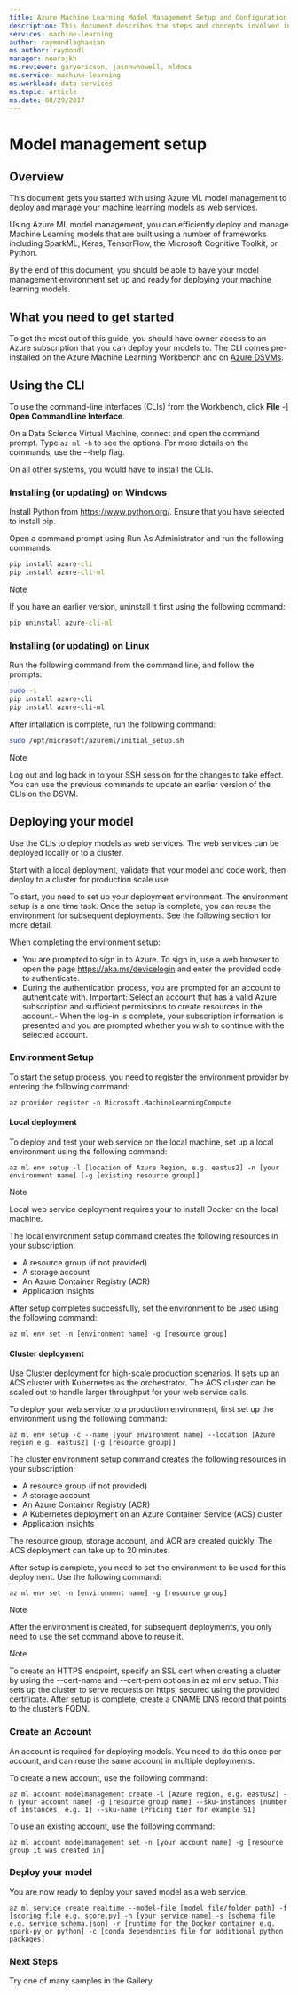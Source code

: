 ```yaml
---
title: Azure Machine Learning Model Management Setup and Configuration | Microsoft Docs
description: This document describes the steps and concepts involved in setting up and configuring Model Management in Azure Machine Learning.
services: machine-learning
author: raymondlaghaeian
ms.author: raymondl
manager: neerajkh
ms.reviewer: garyericson, jasonwhowell, mldocs
ms.service: machine-learning
ms.workload: data-services
ms.topic: article
ms.date: 08/29/2017
---
```

# Model management setup

## Overview
This document gets you started with using Azure ML model management to deploy and manage your machine learning models as web services. 

Using Azure ML model management, you can efficiently deploy and manage Machine Learning models that are built using a number of frameworks including SparkML, Keras, TensorFlow, the Microsoft Cognitive Toolkit, or Python. 

By the end of this document, you should be able to have your model management environment set up and ready for deploying your machine learning models.

## What you need to get started
To get the most out of this guide, you should have owner access to an Azure subscription that you can deploy your models to.
The CLI comes pre-installed on the Azure Machine Learning Workbench and on [Azure DSVMs](https://docs.microsoft.com/en-us/azure/machine-learning/machine-learning-data-science-virtual-machine-overview).

## Using the CLI
To use the command-line interfaces (CLIs) from the Workbench, click **File** -] **Open CommandLine Interface**. 

On a Data Science Virtual Machine, connect and open the command prompt. Type `az ml -h` to see the options. For more details on the commands, use the --help flag.

On all other systems, you would have to install the CLIs.

### Installing (or updating) on Windows

Install Python from https://www.python.org/. Ensure that you have selected to install pip.

Open a command prompt using Run As Administrator and run the following commands:

```cmd
pip install azure-cli
pip install azure-cli-ml
```
 
>[!NOTE]
>If you have an earlier version, uninstall it first using the following command:
>

```cmd
pip uninstall azure-cli-ml
```

### Installing (or updating) on Linux
Run the following command from the command line, and follow the prompts:

```bash
sudo -i
pip install azure-cli
pip install azure-cli-ml
```

After intallation is complete, run the following command:

```bash
sudo /opt/microsoft/azureml/initial_setup.sh
```

>[!NOTE]
>Log out and log back in to your SSH session for the changes to take effect.
>You can use the previous commands to update an earlier version of the CLIs on the DSVM.
>

## Deploying your model
Use the CLIs to deploy models as web services. The web services can be deployed locally or to a cluster.

Start with a local deployment, validate that your model and code work, then deploy to a cluster for production scale use.

To start, you need to set up your deployment environment. The environment setup is a one time task. Once the setup is complete, you can reuse the environment for subsequent deployments. See the following section for more detail.

When completing the environment setup:
- You are prompted to sign in to Azure. To sign in, use a web browser to open the page https://aka.ms/devicelogin and enter the provided code to authenticate.
- During the authentication process, you are prompted for an account to authenticate with. Important: Select an account that has a valid Azure subscription and sufficient permissions to create resources in the account.- When the log-in is complete, your subscription information is presented and you are prompted whether you wish to continue with the selected account.

### Environment Setup
To start the setup process, you need to register the environment provider by entering the following command:

```azurecli
az provider register -n Microsoft.MachineLearningCompute
```

#### Local deployment
To deploy and test your web service on the local machine, set up a local environment using the following command:

```azurecli
az ml env setup -l [location of Azure Region, e.g. eastus2] -n [your environment name] [-g [existing resource group]]
```
>[!NOTE] 
>Local web service deployment requires your to install Docker on the local machine. 
>

The local environment setup command creates the following resources in your subscription:
- A resource group (if not provided)
- A storage account
- An Azure Container Registry (ACR)
- Application insights

After setup completes successfully, set the environment to be used using the following command:

```azurecli
az ml env set -n [environment name] -g [resource group]
```

#### Cluster deployment
Use Cluster deployment for high-scale production scenarios. It sets up an ACS cluster with Kubernetes as the orchestrator. The ACS cluster can be scaled out to handle larger throughput for your web service calls.

To deploy your web service to a production environment, first set up the environment using the following command:

```azurecli
az ml env setup -c --name [your environment name] --location [Azure region e.g. eastus2] [-g [resource group]]
```

The cluster environment setup command creates the following resources in your subscription:
- A resource group (if not provided)
- A storage account
- An Azure Container Registry (ACR)
- A Kubernetes deployment on an Azure Container Service (ACS) cluster
- Application insights

The resource group, storage account, and ACR are created quickly. The ACS deployment can take up to 20 minutes. 

After setup is complete, you need to set the environment to be used for this deployment. Use the following command:

```azurecli
az ml env set -n [environment name] -g [resource group]
```

>[!NOTE] 
> After the environment is created, for subsequent deployments, you only need to use the set command above to reuse it.
>

>[!NOTE] 
>To create an HTTPS endpoint, specify an SSL cert when creating a cluster by using the --cert-name and --cert-pem options in az ml env setup. This sets up the cluster to serve requests on https, secured using the provided certificate. After setup is complete, create a CNAME DNS record that points to the cluster’s FQDN.

### Create an Account
An account is required for deploying models. You need to do this once per account, and can reuse the same account in multiple deployments.

To create a new account, use the following command:

```azurecli
az ml account modelmanagement create -l [Azure region, e.g. eastus2] -n [your account name] -g [resource group name] --sku-instances [number of instances, e.g. 1] --sku-name [Pricing tier for example S1]
```

To use an existing account, use the following command:
```azurecli
az ml account modelmanagement set -n [your account name] -g [resource group it was created in]
```

### Deploy your model
You are now ready to deploy your saved model as a web service. 

```azurecli
az ml service create realtime --model-file [model file/folder path] -f [scoring file e.g. score.py] -n [your service name] -s [schema file e.g. service_schema.json] -r [runtime for the Docker container e.g. spark-py or python] -c [conda dependencies file for additional python packages]
```

### Next Steps
Try one of many samples in the Gallery.
